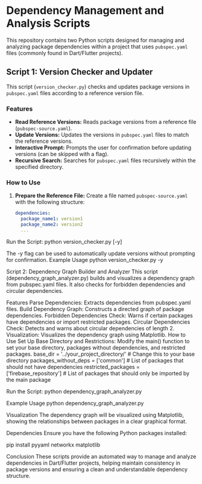 # Dependency Management and Analysis Scripts

This repository contains two Python scripts designed for managing and analyzing package dependencies within a project that uses `pubspec.yaml` files (commonly found in Dart/Flutter projects).

## Script 1: Version Checker and Updater

This script (`version_checker.py`) checks and updates package versions in `pubspec.yaml` files according to a reference version file.

### Features

- **Read Reference Versions:** Reads package versions from a reference file (`pubspec-source.yaml`).
- **Update Versions:** Updates the versions in `pubspec.yaml` files to match the reference versions.
- **Interactive Prompt:** Prompts the user for confirmation before updating versions (can be skipped with a flag).
- **Recursive Search:** Searches for `pubspec.yaml` files recursively within the specified directory.

### How to Use

1. **Prepare the Reference File:** Create a file named `pubspec-source.yaml` with the following structure:
   ```yaml
   dependencies:
     package_name1: version1
     package_name2: version2
     ...
Run the Script:
python version_checker.py [-y]

The -y flag can be used to automatically update versions without prompting for confirmation.
Example Usage
python version_checker.py -y

Script 2: Dependency Graph Builder and Analyzer
This script (dependency_graph_analyzer.py) builds and visualizes a dependency graph from pubspec.yaml files. It also checks for forbidden dependencies and circular dependencies.

Features
Parse Dependencies: Extracts dependencies from pubspec.yaml files.
Build Dependency Graph: Constructs a directed graph of package dependencies.
Forbidden Dependencies Check: Warns if certain packages have dependencies or import restricted packages.
Circular Dependencies Check: Detects and warns about circular dependencies of length 2.
Visualization: Visualizes the dependency graph using Matplotlib.
How to Use
Set Up Base Directory and Restrictions: Modify the main() function to set your base directory, packages without dependencies, and restricted packages.
base_dir = '../your_project_directory/' # Change this to your base directory
packages_without_deps = ['common'] # List of packages that should not have dependencies
restricted_packages = ['firebase_repository'] # List of packages that should only be imported by the main package

Run the Script:
python dependency_graph_analyzer.py

Example Usage
python dependency_graph_analyzer.py

Visualization
The dependency graph will be visualized using Matplotlib, showing the relationships between packages in a clear graphical format.

Dependencies
Ensure you have the following Python packages installed:

pip install pyyaml networkx matplotlib

Conclusion
These scripts provide an automated way to manage and analyze dependencies in Dart/Flutter projects, helping maintain consistency in package versions and ensuring a clean and understandable dependency structure.
